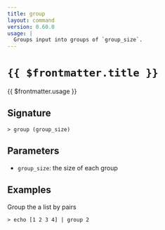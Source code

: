 ```yaml
---
title: group
layout: command
version: 0.60.0
usage: |
  Groups input into groups of `group_size`.
---
```


# `{{ $frontmatter.title }}`

<div style='white-space: pre-wrap;'>{{ $frontmatter.usage }}</div>

## Signature

`> group (group_size)`

## Parameters

- `group_size`: the size of each group

## Examples

Group the a list by pairs

```shell
> echo [1 2 3 4] | group 2
```
